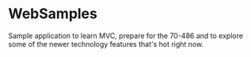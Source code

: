 WebSamples
==========

Sample application to learn MVC, prepare for the 70-486 and to explore some of the newer technology features that's hot right now.
